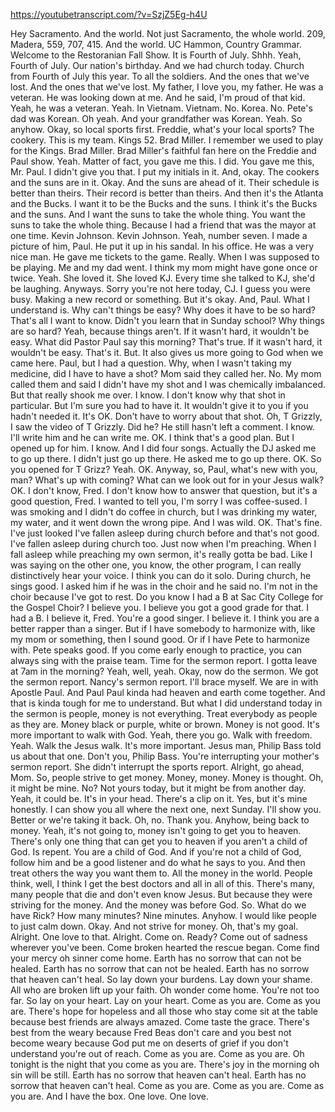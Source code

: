 https://youtubetranscript.com/?v=SzjZ5Eg-h4U

 Hey Sacramento. And the world. Not just Sacramento, the whole world. 209, Madera, 559, 707, 415. And the world. UC Hammon, Country Grammar. Welcome to the Restoranian Fall Show. It is Fourth of July. Shhh. Yeah, Fourth of July. Our nation's birthday. And we had church today. Church from Fourth of July this year. To all the soldiers. And the ones that we've lost. And the ones that we've lost. My father, I love you, my father. He was a veteran. He was looking down at me. And he said, I'm proud of that kid. Yeah, he was a veteran. Yeah. In Vietnam. Vietnam. No. Korea. No. Pete's dad was Korean. Oh yeah. And your grandfather was Korean. Yeah. So anyhow. Okay, so local sports first. Freddie, what's your local sports? The cookery. This is my team. Kings 52. Brad Miller. I remember we used to play for the Kings. Brad Miller. Brad Miller's faithful fan here on the Freddie and Paul show. Yeah. Matter of fact, you gave me this. I did. You gave me this, Mr. Paul. I didn't give you that. I put my initials in it. And, okay. The cookers and the suns are in it. Okay. And the suns are ahead of it. Their schedule is better than theirs. Their record is better than theirs. And then it's the Atlanta and the Bucks. I want it to be the Bucks and the suns. I think it's the Bucks and the suns. And I want the suns to take the whole thing. You want the suns to take the whole thing. Because I had a friend that was the mayor at one time. Kevin Johnson. Kevin Johnson. Yeah, number seven. I made a picture of him, Paul. He put it up in his sandal. In his office. He was a very nice man. He gave me tickets to the game. Really. When I was supposed to be playing. Me and my dad went. I think my mom might have gone once or twice. Yeah. She loved it. She loved KJ. Every time she talked to KJ, she'd be laughing. Anyways. Sorry you're not here today, CJ. I guess you were busy. Making a new record or something. But it's okay. And, Paul. What I understand is. Why can't things be easy? Why does it have to be so hard? That's all I want to know. Didn't you learn that in Sunday school? Why things are so hard? Yeah, because things aren't. If it wasn't hard, it wouldn't be easy. What did Pastor Paul say this morning? That's true. If it wasn't hard, it wouldn't be easy. That's it. But. It also gives us more going to God when we came here. Paul, but I had a question. Why, when I wasn't taking my medicine, did I have to have a shot? Mom said they called her. No. My mom called them and said I didn't have my shot and I was chemically imbalanced. But that really shook me over. I know. I don't know why that shot in particular. But I'm sure you had to have it. It wouldn't give it to you if you hadn't needed it. It's OK. Don't have to worry about that shot. Oh, T Grizzly, I saw the video of T Grizzly. Did he? He still hasn't left a comment. I know. I'll write him and he can write me. OK. I think that's a good plan. But I opened up for him. I know. And I did four songs. Actually the DJ asked me to go up there. I didn't just go up there. He asked me to go up there. OK. So you opened for T Grizz? Yeah. OK. Anyway, so, Paul, what's new with you, man? What's up with coming? What can we look out for in your Jesus walk? OK. I don't know, Fred. I don't know how to answer that question, but it's a good question, Fred. I wanted to tell you, I'm sorry I was coffee-sused. I was smoking and I didn't do coffee in church, but I was drinking my water, my water, and it went down the wrong pipe. And I was wild. OK. That's fine. I've just looked I've fallen asleep during church before and that's not good. I've fallen asleep during church too. Just now when I'm preaching. When I fall asleep while preaching my own sermon, it's really gotta be bad. Like I was saying on the other one, you know, the other program, I can really distinctively hear your voice. I think you can do it solo. During church, he sings good. I asked him if he was in the choir and he said no. I'm not in the choir because I've got to rest. Do you know I had a B at Sac City College for the Gospel Choir? I believe you. I believe you got a good grade for that. I had a B. I believe it, Fred. You're a good singer. I believe it. I think you are a better rapper than a singer. But if I have somebody to harmonize with, like my mom or something, then I sound good. Or if I have Pete to harmonize with. Pete speaks good. If you come early enough to practice, you can always sing with the praise team. Time for the sermon report. I gotta leave at 7am in the morning? Yeah, well, yeah. Okay, now do the sermon. We got the sermon report. Nancy's sermon report. I'll brace myself. We are in with Apostle Paul. And Paul Paul kinda had heaven and earth come together. And that is kinda tough for me to understand. But what I did understand today in the sermon is people, money is not everything. Treat everybody as people as they are. Money black or purple, white or brown. Money is not good. It's more important to walk with God. Yeah, there you go. Walk with freedom. Yeah. Walk the Jesus walk. It's more important. Jesus man, Philip Bass told us about that one. Don't you, Philip Bass. You're interrupting your mother's sermon report. She didn't interrupt the sports report. Alright, go ahead, Mom. So, people strive to get money. Money, money. Money is thought. Oh, it might be mine. No? Not yours today, but it might be from another day. Yeah, it could be. It's in your head. There's a clip on it. Yes, but it's mine honestly. I can show you all where the next one, next Sunday. I'll show you. Better or we're taking it back. Oh, no. Thank you. Anyhow, being back to money. Yeah, it's not going to, money isn't going to get you to heaven. There's only one thing that can get you to heaven if you aren't a child of God. Is repent. You are a child of God. And if you're not a child of God, follow him and be a good listener and do what he says to you. And then treat others the way you want them to. All the money in the world. People think, well, I think I get the best doctors and all in all of this. There's many, many people that die and don't even know Jesus. But because they were striving for the money. And the money was before God. So. What do we have Rick? How many minutes? Nine minutes. Anyhow. I would like people to just calm down. Okay. And not strive for money. Oh, that's my goal. Alright. One love to that. Alright. Come on. Ready? Come out of sadness wherever you've been. Come broken hearted the rescue began. Come find your mercy oh sinner come home. Earth has no sorrow that can not be healed. Earth has no sorrow that can not be healed. Earth has no sorrow that heaven can't heal. So lay down your burdens. Lay down your shame. All who are broken lift up your faith. Oh wonder come home. You're not too far. So lay on your heart. Lay on your heart. Come as you are. Come as you are. There's hope for hopeless and all those who stay come sit at the table because best friends are always amazed. Come taste the grace. There's best from the weary because Fred Beas don't care and you best not become weary because God put me on deserts of grief if you don't understand you're out of reach. Come as you are. Come as you are. Oh tonight is the night that you come as you are. There's joy in the morning oh sin will be still. Earth has no sorrow that heaven can't heal. Earth has no sorrow that heaven can't heal. Come as you are. Come as you are. Come as you are. And I have the box. One love. One love.
